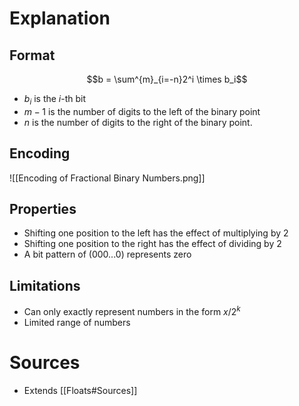 # Explanation

## Format
$$b = \sum^{m}_{i=-n}2^i \times b_i$$
- $b_i$ is the $i$-th bit
- $m-1$ is the number of digits to the left of the binary point
- $n$ is the number of digits to the right of the binary point.

## Encoding
![[Encoding of Fractional Binary Numbers.png]]

## Properties
- Shifting one position to the left has the effect of multiplying by 2
- Shifting one position to the right has the effect of dividing by 2
- A bit pattern of (000...0) represents zero

## Limitations
- Can only exactly represent numbers in the form $x / 2^k$
- Limited range of numbers

# Sources
- Extends [[Floats#Sources]]